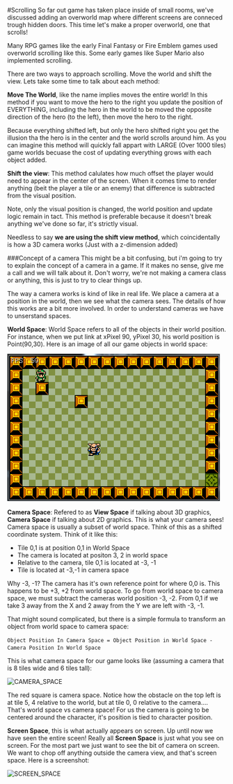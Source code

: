 #Scrolling
So far out game has taken place inside of small rooms, we've discussed adding an overworld map where different screens are conneced trough hidden doors. This time let's make a proper overworld, one that scrolls!

Many RPG games like the early Final Fantasy or Fire Emblem games used overworld scrolling like this. Some early games like Super Mario also implemented scrolling.

There are two ways to approach scrolling. Move the world and shift the view. Lets take some time to talk about each method:

**Move The World**, like the name implies moves the entire world! In this method if you want to move the hero to the right you update the position of EVERYTHING, including the hero in the world to be moved the opposite direction of the hero (to the left), then move the hero to the right. 

Because everything shifted left, but only the hero shifted right you get the illusion tha the hero is in the center and the world scrolls around him. As you can imagine this method will quickly fall appart with LARGE (Over 1000 tiles) game worlds becuase the cost of updating everything grows with each object added.

**Shift the view**: This method calulates how much offset the player would need to appear in the center of the screen. When it comes time to render anything (beit the player a tile or an enemy) that difference is subtracted from the visual position.

Note, only the visual position is changed, the world position and update logic remain in tact. This method is preferable because it doesn't break anything we've done so far, it's strictly visual.

Needless to say **we are using the shift view method**, which coincidentally is how a 3D camera works (Just with a z-dimension added)

###Concept of a camera
This might be a bit confusing, but i'm going to try to explain the concept of a camera in a game. If it makes no sense, give me a call and we will talk about it. Don't worry, we're not making a camera class or anything, this is just to try to clear things up.

The way a camera works is kind of like in real life. We place a camera at a position in the world, then we see what the camera sees. The details of how this works are a bit more involved. In order to understand cameras we have to unserstand spaces.

**World Space**: World Space refers to all of the objects in their world position. For instance, when we put link at xPixel 90, yPixel 30, his world position is Point(90,30). Here is an image of all our game objects in world space:

![WORLD_SPACE](Images/world_space.PNG)

**Camera Space**: Refered to as **View Space** if talking about 3D graphics, **Camera Space** if talking about 2D graphics. This is what your camera sees! Camera space is usually a subset of world space. Think of this as a shifted coordinate system. Think of it like this:

* Tile 0,1 is at position 0,1 in World Space
* The camera is located at positon 3, 2 in world space
* Relative to the camera, tile 0,1 is located at -3, -1
* Tile is located at -3,-1 in camera space

Why -3, -1? The camera has it's own reference point for where 0,0 is. This happens to be +3, +2 from world space. To go from world space to camera space, we must subtract the cameras world position -3, -2. From 0,1 if we take 3 away from the X and 2 away from the Y we are left with -3, -1.

That might sound complicated, but there is a simple formula to transform an object from world space to camera space:

```Object Position In Camera Space = Object Position in World Space - Camera Position In World Space```

This is what camera space for our game looks like (assuming a camera that is 8 tiles wide and 6 tiles tall):

![CAMERA_SPACE](Images/camera_space.PNG)

The red square is camera space. Notice how the obstacle on the top left is at tile 5, 4 relative to the world, but at tile 0, 0 relative to the camera.... That's world space vs camera space! For us the camera is going to be centered around the character, it's position is tied to character position.

**Screen Space**, this is what actually appears on screen. Up until now we have seen the entire sceen! Really all **Screen Space** is just what you see on screen. For the most part we just want to see the bit of camera on screen. We want to chop off anything outside the camera view, and that's screen space. Here is a screenshot:

![SCREEN_SPACE](Images/screen_space.PNG)